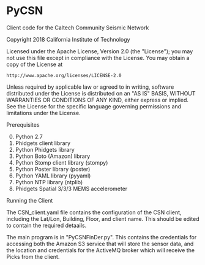 # PyCSN
Client code for the Caltech Community Seismic Network

Copyright 2018 California Institute of Technology

Licensed under the Apache License, Version 2.0 (the "License");
you may not use this file except in compliance with the License.
You may obtain a copy of the License at

    http://www.apache.org/licenses/LICENSE-2.0

Unless required by applicable law or agreed to in writing, software
distributed under the License is distributed on an "AS IS" BASIS,
WITHOUT WARRANTIES OR CONDITIONS OF ANY KIND, either express or implied.
See the License for the specific language governing permissions and
limitations under the License.

Prerequisites

0) Python 2.7
1) Phidgets client library
2) Python Phidgets library
3) Python Boto (Amazon) library
4) Python Stomp client library (stompy)
5) Python Poster library (poster)
6) Python YAML library (pyyaml)
7) Python NTP library (ntplib)
8) Phidgets Spatial 3/3/3 MEMS accelerometer

Running the Client

The CSN_client.yaml file contains the configuration of the CSN client, including the Lat/Lon, Building, Floor, and client name. This should be edited to contain the required detaails.

The main program is in "PyCSNFinDer.py". This contains the credentials for accessing both the Amazon S3 service that will store the sensor data, and the location and credentials for the ActiveMQ broker which will receive the Picks from the client.
